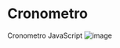 # Cronometro
Cronometro JavaScript
![image](https://user-images.githubusercontent.com/52418189/182262956-f384af50-2414-4bf3-8969-da54624ce95f.png)
